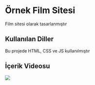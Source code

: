 <h1>Örnek Film Sitesi</h1>

Film sitesi olarak tasarlanmıştır

<h2>Kullanılan Diller</h2>

Bu projede HTML, CSS ve JS kullanılmıştır

<h2>İçerik Videosu</h2>

![](movie-site.gif)